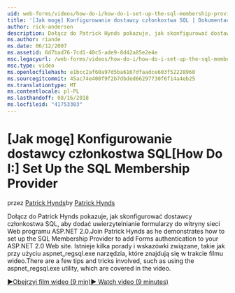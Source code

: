 ```yaml
---
uid: web-forms/videos/how-do-i/how-do-i-set-up-the-sql-membership-provider
title: '[Jak mogę] Konfigurowanie dostawcy członkostwa SQL | Dokumentacja firmy Microsoft'
author: rick-anderson
description: Dołącz do Patrick Hynds pokazuje, jak skonfigurować dostawcy członkostwa SQL, aby dodać uwierzytelnianie formularzy do witryny sieci Web programu ASP.NET 2.0. Istnieje kilka porada...
ms.author: riande
ms.date: 06/12/2007
ms.assetid: 6d7bad76-7cd1-40c5-ade9-8d42a85e2e4e
msc.legacyurl: /web-forms/videos/how-do-i/how-do-i-set-up-the-sql-membership-provider
msc.type: video
ms.openlocfilehash: e1bcc2af60a97d5ba6167dfaadce603f52228960
ms.sourcegitcommit: 45ac74e400f9f2b7dbded66297730f6f14a4eb25
ms.translationtype: MT
ms.contentlocale: pl-PL
ms.lasthandoff: 08/16/2018
ms.locfileid: "41753303"
---
```

<a name="how-do-i-set-up-the-sql-membership-provider"></a><span data-ttu-id="41979-104">[Jak mogę] Konfigurowanie dostawcy członkostwa SQL</span><span class="sxs-lookup"><span data-stu-id="41979-104">[How Do I:] Set Up the SQL Membership Provider</span></span>
====================
<span data-ttu-id="41979-105">przez [Patrick Hynds](https://twitter.com/patrickhynds)</span><span class="sxs-lookup"><span data-stu-id="41979-105">by [Patrick Hynds](https://twitter.com/patrickhynds)</span></span>

<span data-ttu-id="41979-106">Dołącz do Patrick Hynds pokazuje, jak skonfigurować dostawcy członkostwa SQL, aby dodać uwierzytelnianie formularzy do witryny sieci Web programu ASP.NET 2.0.</span><span class="sxs-lookup"><span data-stu-id="41979-106">Join Patrick Hynds as he demonstrates how to set up the SQL Membership Provider to add Forms authentication to your ASP.NET 2.0 Web site.</span></span> <span data-ttu-id="41979-107">Istnieje kilka porady i wskazówki związane, takie jak przy użyciu aspnet\_regsql.exe narzędzia, które znajdują się w trakcie filmu wideo.</span><span class="sxs-lookup"><span data-stu-id="41979-107">There are a few tips and tricks involved, such as using the aspnet\_regsql.exe utility, which are covered in the video.</span></span>

[<span data-ttu-id="41979-108">&#9654;Obejrzyj film wideo (9 min)</span><span class="sxs-lookup"><span data-stu-id="41979-108">&#9654; Watch video (9 minutes)</span></span>](https://channel9.msdn.com/Blogs/ASP-NET-Site-Videos/how-do-i-set-up-the-sql-membership-provider)
